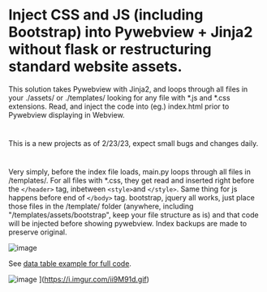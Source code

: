 
# Inject CSS and JS (including Bootstrap) into  Pywebview + Jinja2 without flask or restructuring standard website assets. 

This solution takes Pywebview with Jinja2, and loops through all files in your ./assets/ or ./templates/ looking for any file with *.js and *.css extensions. Read, and inject the code into (eg.) index.html prior to Pywebview displaying in Webview. 
# 



This is a new projects as of 2/23/23, expect small bugs and changes daily. 

#




Very simply, before the index file loads, main.py loops through all files in /templates/. For all files with  *.css, they get read and inserted right before the  `</header>` tag, inbetween `<style>`and `</style>`. Same thing for js happens before end of `</body>` tag. 
bootstrap, jquery all works, just place those files in the /template/ folder (anywhere, including "/templates/assets/bootstrap", keep your file structure as is) and that code will be injected before showing pywebview. Index backups are made to preserve original.

![image](https://user-images.githubusercontent.com/98753696/221055533-0f7fc5b9-58af-41db-9af6-39a8a9712ffc.png)

See <a href="https://github.com/samfisherirl/Pywebview-and-Jinja2-with-CSS-and-JS-loader-template/tree/main/data_table_example">data table example for full code</a>.  


![image](https://user-images.githubusercontent.com/98753696/221068165-a6798250-13d1-4e85-b1aa-1b5da9a06e6a.png)
](https://i.imgur.com/ii9M91d.gif)
